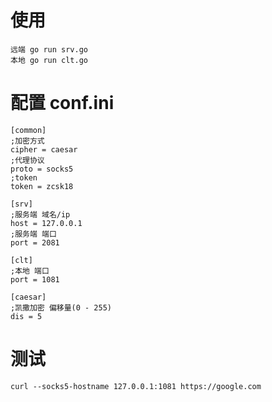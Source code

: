 # 使用
    远端 go run srv.go
    本地 go run clt.go


# 配置 conf.ini
    [common]
    ;加密方式
    cipher = caesar
    ;代理协议
    proto = socks5
    ;token
    token = zcsk18

    [srv]
    ;服务端 域名/ip
    host = 127.0.0.1
    ;服务端 端口
    port = 2081

    [clt]
    ;本地 端口
    port = 1081

    [caesar]
    ;凯撒加密 偏移量(0 - 255)
    dis = 5

# 测试
    curl --socks5-hostname 127.0.0.1:1081 https://google.com
